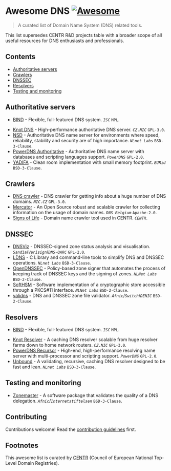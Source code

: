 # Awesome DNS [![Awesome](https://awesome.re/badge.svg)](https://awesome.re)

> A curated list of Domain Name System (DNS) related tools.

This list supersedes CENTR R&D projects table with a broader scope of all useful resources for DNS enthusiasts and professionals.

## Contents

- [Authoritative servers](#authoritative-servers)
- [Crawlers](#crawlers)
- [DNSSEC](#dnssec)
- [Resolvers](#resolvers)
- [Testing and monitoring](#testing-and-monitoring)

## Authoritative servers

<!--lint disable double-link-->
- [BIND](https://www.isc.org/bind/) - Flexible, full-featured DNS system. _`ISC`_ `MPL`.
<!--lint enable double-link-->
- [Knot DNS](https://www.knot-dns.cz) - High-performance authoritative DNS server. _`CZ.NIC`_ `GPL-3.0`.
- [NSD](https://nlnetlabs.nl/projects/nsd/about/) - Authoritative DNS name server for environments where speed, reliability, stability and security are of high importance. _`NLnet Labs`_ `BSD-3-Clause`.
- [PowerDNS Authoritative](https://www.powerdns.com/auth.html) - Authoritative DNS name server with databases and scripting languages support. _`PowerDNS`_ `GPL-2.0`.
- [YADIFA](https://www.yadifa.eu) - Clean room implementation with small memory footprint. _`EURid`_ `BSD-3-Clause`.

## Crawlers

- [DNS crawler](https://gitlab.labs.nic.cz/adam/dns-crawler) - DNS crawler for getting info about a huge number of DNS domains. _`NIC.CZ`_ `GPL-3.0`.
- [Mercator](https://github.com/DNSBelgium/mercator) - An Open Source robust and scalable crawler for collecting information on the usage of domain names. _`DNS Belgium`_ `Apache-2.0`.
- [Signs of Life](https://gitlab.centr.org/centr/crawler/signs-of-life) - Domain name crawler tool used in CENTR. _`CENTR`_.

## DNSSEC

- [DNSViz](https://dnsviz.net) - DNSSEC-signed zone status analysis and visualisation. _`Sandia`_/_`Verisign`_/_`DNS-OARC`_ `GPL-2.0`.
- [LDNS](https://nlnetlabs.nl/projects/ldns/about/) - C Library and command-line tools to simplify DNS and DNSSEC operations. _`NLnet Labs`_ `BSD-3-Clause`.
- [OpenDNSSEC](https://www.opendnssec.org) - Policy-based zone signer that automates the process of keeping track of DNSSEC keys and the signing of zones. _`NLNet Labs`_ `BSD-2-Clause`.
- [SoftHSM](https://www.opendnssec.org/softhsm/) - Software implementation of a cryptographic store accessible through a PKCS#11 interface. _`NLNet Labs`_ `BSD-2-Clause`.
- [validns](https://github.com/DENICeG/validns) - DNS and DNSSEC zone file validator. _`Afnic`_/_`Switch`_/_`DENIC`_ `BSD-2-Clause`.

## Resolvers

<!--lint disable double-link-->
- [BIND](https://www.isc.org/bind/) - Flexible, full-featured DNS system. _`ISC`_ `MPL`.
<!--lint enable double-link-->
- [Knot Resolver](https://www.knot-resolver.cz) - A caching DNS resolver scalable from huge resolver farms down to home network routers. _`CZ.NIC`_ `GPL-3.0`.
- [PowerDNS Recursor](https://www.powerdns.com/recursor.html) - High-end, high-performance resolving name server with multi-processor and scripting support. _`PowerDNS`_ `GPL-2.0`.
- [Unbound](https://nlnetlabs.nl/projects/unbound/about/) - A validating, recursive, caching DNS resolver designed to be fast and lean. _`NLnet Labs`_ `BSD-3-Clause`.

## Testing and monitoring

- [Zonemaster](https://zonemaster.net) - A software package that validates the quality of a DNS delegation. _`Afnic`_/_`Internetstiftelsen`_ `BSD-3-Clause`.

## Contributing

Contributions welcome! Read the [contribution guidelines](contributing.md) first.

## Footnotes

This awesome list is curated by [CENTR](https://centr.org) (Council of European National Top-Level Domain Registries).
